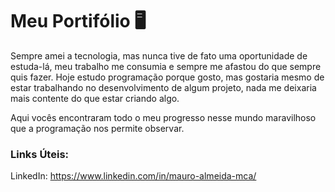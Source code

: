 # Meu Portifólio :desktop_computer: 

Sempre amei a tecnologia, mas nunca tive de fato uma oportunidade de estuda-lá, meu trabalho me consumia e sempre me afastou do que sempre quis fazer. Hoje estudo programação porque gosto, mas gostaria mesmo de estar trabalhando no desenvolvimento de algum projeto, nada me deixaria mais contente do que estar criando algo.



Aqui vocês encontraram todo o meu progresso nesse mundo maravilhoso que a programação nos permite observar.



### Links Úteis:

LinkedIn: https://www.linkedin.com/in/mauro-almeida-mca/





